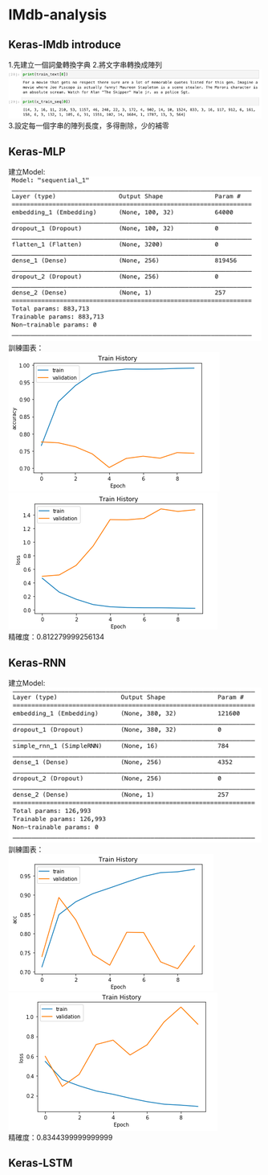 IMdb-analysis
====
## Keras-IMdb introduce
1.先建立一個詞彙轉換字典
2.將文字串轉換成陣列<br>
<img src="https://github.com/buloobuloo/IMdb-analysis/blob/master/IMG/%E6%88%AA%E5%9C%96%202020-05-15%20%E4%B8%8B%E5%8D%885.28.45.png"><br>
3.設定每一個字串的陣列長度，多得刪除，少的補零
## Keras-MLP
建立Model:<br>
<img src="https://github.com/buloobuloo/IMdb-analysis/blob/master/IMG/%E6%88%AA%E5%9C%96%202020-05-15%20%E4%B8%8B%E5%8D%887.20.04.png"><br>
訓練圖表：<br>
<img src="https://github.com/buloobuloo/IMdb-analysis/blob/master/IMG/%E6%88%AA%E5%9C%96%202020-05-15%20%E4%B8%8B%E5%8D%887.20.15.png"><img src="https://github.com/buloobuloo/IMdb-analysis/blob/master/IMG/%E6%88%AA%E5%9C%96%202020-05-15%20%E4%B8%8B%E5%8D%887.20.20.png"><br>
精確度：0.812279999256134
## Keras-RNN
建立Model:<br>
<img src="https://github.com/buloobuloo/IMdb-analysis/blob/master/IMG/%E6%88%AA%E5%9C%96%202020-05-15%20%E4%B8%8B%E5%8D%887.22.07.png"><br>
訓練圖表：<br>
<img src="https://github.com/buloobuloo/IMdb-analysis/blob/master/IMG/%E6%88%AA%E5%9C%96%202020-05-15%20%E4%B8%8B%E5%8D%887.22.14.png"><img src="https://github.com/buloobuloo/IMdb-analysis/blob/master/IMG/%E6%88%AA%E5%9C%96%202020-05-15%20%E4%B8%8B%E5%8D%887.22.18.png"><br>
精確度：0.8344399999999999
## Keras-LSTM
